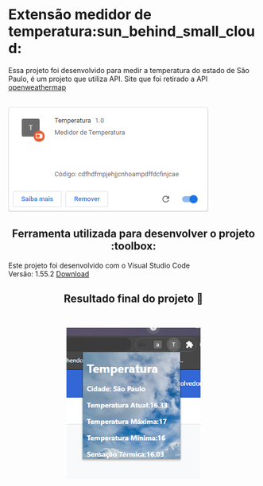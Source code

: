 <h1>Extensão medidor de temperatura:sun_behind_small_cloud:</h1>
Essa projeto foi desenvolvido para medir a temperatura do estado de São Paulo, é um projeto que utiliza API. Site que foi retirado a API <br><a href="https://openweathermap.org/">openweathermap</a><br><br>

![temp!](https://raw.githubusercontent.com/LucasGaldinno/clima-sp/main/Screenshots/1.png)

<h2 align="center">
Ferramenta utilizada para desenvolver o projeto :toolbox:
</h2>
Este projeto foi desenvolvido com o Visual Studio Code<br>
Versão: 1.55.2
<a href="https://code.visualstudio.com/download">Download</a><br>


<h2 align="center">
Resultado final do projeto 🎯 <br><br>

![temp!](https://raw.githubusercontent.com/LucasGaldinno/clima-sp/main/Screenshots/2.png)
</h2>
